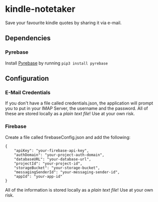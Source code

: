 # kindle-notetaker
Save your favourite kindle quotes by sharing it via e-mail. 

## Dependencies

### Pyrebase
Install [Pyrebase](https://github.com/thisbejim/Pyrebase) by running `pip3 install pyrebase`

## Configuration

### E-Mail Credentials

If you don't have a file called credentials.json, the application will prompt you to put in your IMAP Server, the username and the password. 
All of these are stored locally as a *plain text file*! Use at your own risk.

### Firebase

Create a file called firebaseConfig.json and add the following:
```
{
    "apiKey": "your-firebase-api-key",
    "authDomain": "your-project-auth-domain",
    "databaseURL": "your-database-url",
    "projectId": "your-project-id",
    "storageBucket": "your-storage-bucket",
    "messagingSenderId": "your-messaging-sender-id",
    "appId": "your-app-id"
}
```
All of the information is stored locally as a *plain text file*! Use at your own risk.

